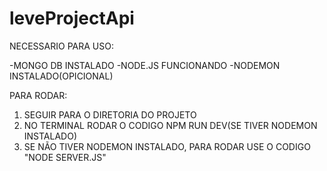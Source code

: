 # leveProjectApi


NECESSARIO PARA USO:

-MONGO DB INSTALADO
-NODE.JS FUNCIONANDO
-NODEMON INSTALADO(OPICIONAL)

PARA RODAR:
1. SEGUIR PARA O DIRETORIA DO PROJETO
2. NO TERMINAL RODAR O CODIGO NPM RUN DEV(SE TIVER NODEMON INSTALADO)
3. SE NÃO TIVER NODEMON INSTALADO, PARA RODAR USE O CODIGO "NODE SERVER.JS"
